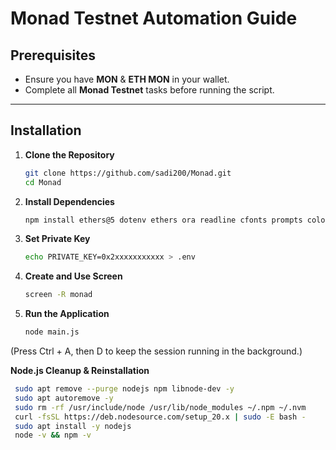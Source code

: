 # Monad Testnet Automation Guide

## Prerequisites
- Ensure you have **MON** & **ETH MON** in your wallet.
- Complete all **Monad Testnet** tasks before running the script.

---

## Installation

1. **Clone the Repository**
   ```bash
   git clone https://github.com/sadi200/Monad.git
   cd Monad
   ```
2. **Install Dependencies**
   ```bash
   npm install ethers@5 dotenv ethers ora readline cfonts prompts colors axios chalk figlet solc
   ```
3. **Set Private Key**
   ```bash
   echo PRIVATE_KEY=0x2xxxxxxxxxxx > .env
   ```
4. **Create and Use Screen**
   ```bash
   screen -R monad
   ```
5. **Run the Application**
   ```bash
   node main.js
   ```
(Press Ctrl + A, then D to keep the session running in the background.)


**Node.js Cleanup & Reinstallation**
   ```bash
	sudo apt remove --purge nodejs npm libnode-dev -y
	sudo apt autoremove -y
	sudo rm -rf /usr/include/node /usr/lib/node_modules ~/.npm ~/.nvm
	curl -fsSL https://deb.nodesource.com/setup_20.x | sudo -E bash -
	sudo apt install -y nodejs
	node -v && npm -v
   ```
   
